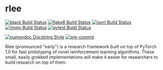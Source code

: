 # rlee

[![black Build Status](https://img.shields.io/travis/com/endtoendai/rlee.svg?label=black)](https://travis-ci.com/endtoendai/rlee)
[![flake8 Build Status](https://img.shields.io/travis/com/endtoendai/rlee.svg?label=flake8)](https://travis-ci.com/endtoendai/rlee)
[![isort Build Status](https://img.shields.io/travis/com/endtoendai/rlee.svg?label=isort)](https://travis-ci.com/endtoendai/rlee)
[![mypy Build Status](https://img.shields.io/travis/com/endtoendai/rlee.svg?label=mypy)](https://travis-ci.com/endtoendai/rlee)
[![pytest Build Status](https://img.shields.io/travis/com/endtoendai/rlee.svg?label=pytest)](https://travis-ci.com/endtoendai/rlee)

[![numpydoc Docstring Style](https://img.shields.io/badge/docstring-numpydoc-blue.svg)](https://numpydoc.readthedocs.io/en/latest/format.html#docstring-standard)
[![pre-commit](https://img.shields.io/badge/pre--commit-enabled-blue.svg)](.pre-commit-config.yaml)

Rlee (pronounced "early") is a research framework built on top of PyTorch 1.0 for fast prototyping of novel reinforcement learning algorithms. These small, easily grokked implementations will make it easier for researchers to build research on top of them.
